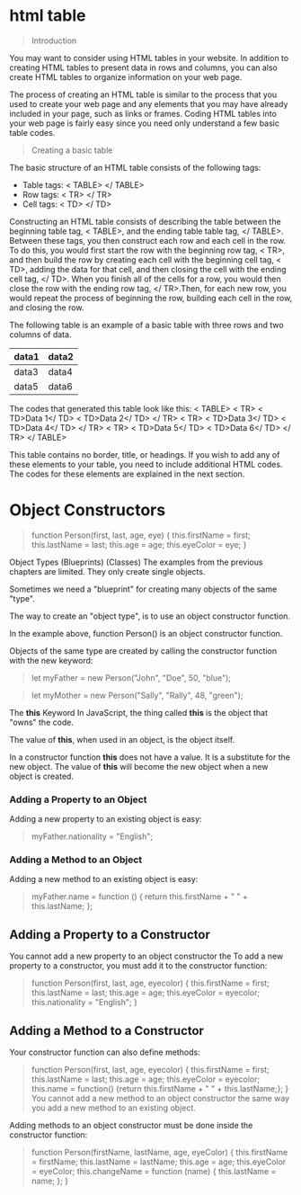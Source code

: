 # html table

> Introduction

You may want to consider using HTML tables in your website. In addition to creating HTML tables to present data in rows and columns, you can also create HTML tables to organize information on your web page.

The process of creating an HTML table is similar to the process that you used to create your web page and any elements that you may have already included in your page, such as links or frames. Coding HTML tables into your web page is fairly easy since you need only understand a few basic table codes.

> Creating a basic table

The basic structure of an HTML table consists of the following tags:

- Table tags: < TABLE> </ TABLE>
- Row tags: < TR> </ TR>
- Cell tags: < TD> </ TD>

Constructing an HTML table consists of describing the table between the beginning table tag, < TABLE>, and the ending table table tag, </ TABLE>. Between these tags, you then construct each row and each cell in the row. To do this, you would first start the row with the beginning row tag, < TR>, and then build the row by creating each cell with the beginning cell tag, < TD>, adding the data for that cell, and then closing the cell with the ending cell tag, </ TD>. When you finish all of the cells for a row, you would then close the row with the ending row tag, </ TR>.Then, for each new row, you would repeat the process of beginning the row, building each cell in the row, and closing the row.

The following table is an example of a basic table with three rows and two columns of data.

| data1 | data2 |
| ----- | ----- |
| data3 | data4 |
| data5 | data6 |

The codes that generated this table look like this:
< TABLE>
< TR>
< TD>Data 1</ TD>
< TD>Data 2</ TD>
</ TR>
< TR>
< TD>Data 3</ TD>
< TD>Data 4</ TD>
</ TR>
< TR>
< TD>Data 5</ TD>
< TD>Data 6</ TD>
</ TR>
</ TABLE>

This table contains no border, title, or headings. If you wish to add any of these elements to your table, you need to include additional HTML codes. The codes for these elements are explained in the next section.


# Object Constructors

> function Person(first, last, age, eye) {
  this.firstName = first;
  this.lastName = last;
  this.age = age;
  this.eyeColor = eye;
}

Object Types (Blueprints) (Classes)
The examples from the previous chapters are limited. They only create single objects.

Sometimes we need a "blueprint" for creating many objects of the same "type".

The way to create an "object type", is to use an object constructor function.

In the example above, function Person() is an object constructor function.

Objects of the same type are created by calling the constructor function with the new keyword:
> let myFather = new Person("John", "Doe", 50, "blue");

>let myMother = new Person("Sally", "Rally", 48, "green");

The **this** Keyword
In JavaScript, the thing called **this** is the object that "owns" the code.

The value of **this**, when used in an object, is the object itself.

In a constructor function **this** does not have a value. It is a substitute for the new object. The value of **this** will become the new object when a new object is created.

### Adding a Property to an Object
Adding a new property to an existing object is easy:
> myFather.nationality = "English";

### Adding a Method to an Object
Adding a new method to an existing object is easy:
> myFather.name = function () {
  return this.firstName + " " + this.lastName;
};

## Adding a Property to a Constructor

You cannot add a new property to an object constructor the To add a new property to a constructor, you must add it to the constructor function:

> function Person(first, last, age, eyecolor) {
  this.firstName = first;
  this.lastName = last;
  this.age = age;
  this.eyeColor = eyecolor;
  this.nationality = "English";
}

## Adding a Method to a Constructor
Your constructor function can also define methods: 

> function Person(first, last, age, eyecolor) {
  this.firstName = first;
  this.lastName = last;
  this.age = age;
  this.eyeColor = eyecolor;
  this.name = function() {return this.firstName + " " + this.lastName;};
}
You cannot add a new method to an object constructor the same way you add a new method to an existing object.

Adding methods to an object constructor must be done inside the constructor function:
> function Person(firstName, lastName, age, eyeColor) {
  this.firstName = firstName; 
  this.lastName = lastName;
  this.age = age;
  this.eyeColor = eyeColor;
  this.changeName = function (name) {
    this.lastName = name;
  };
}


